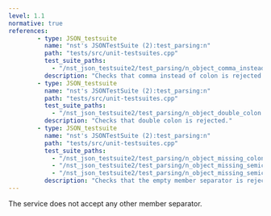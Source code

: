 ```yaml
---
level: 1.1
normative: true
references:
        - type: JSON_testsuite
          name: "nst's JSONTestSuite (2):test_parsing:n"   
          path: "tests/src/unit-testsuites.cpp"
          test_suite_paths:
            - "/nst_json_testsuite2/test_parsing/n_object_comma_instead_of_colon.json"
          description: "Checks that comma instead of colon is rejected."
        - type: JSON_testsuite
          name: "nst's JSONTestSuite (2):test_parsing:n"
          path: "tests/src/unit-testsuites.cpp" 
          test_suite_paths:
            - "/nst_json_testsuite2/test_parsing/n_object_double_colon.json"
          description: "Checks that double colon is rejected."
        - type: JSON_testsuite
          name: "nst's JSONTestSuite (2):test_parsing:n"
          path: "tests/src/unit-testsuites.cpp"
          test_suite_paths:
            - "/nst_json_testsuite2/test_parsing/n_object_missing_colon.json"
            - "/nst_json_testsuite2/test_parsing/n_object_missing_semicolon.json"
            - "/nst_json_testsuite2/test_parsing/n_object_missing_semicolon.json"
          description: "Checks that the empty member separator is rejected."
---
```


The service does not accept any other member separator.